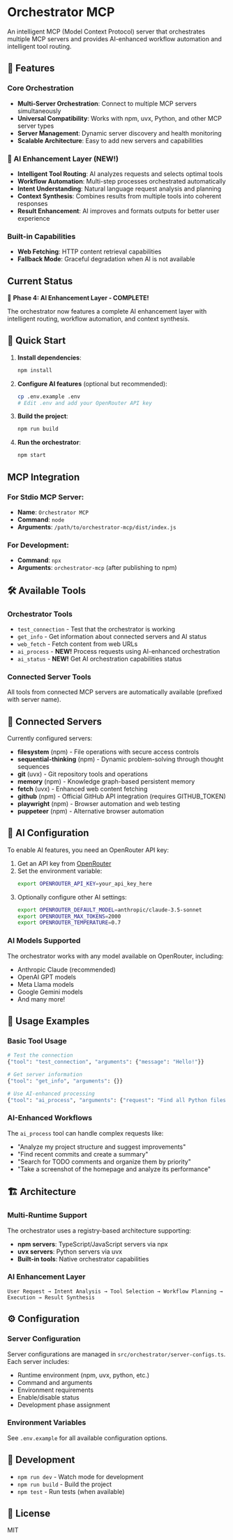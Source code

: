 # Orchestrator MCP

An intelligent MCP (Model Context Protocol) server that orchestrates multiple MCP servers and provides AI-enhanced workflow automation and intelligent tool routing.

## 🌟 Features

### Core Orchestration
- **Multi-Server Orchestration**: Connect to multiple MCP servers simultaneously
- **Universal Compatibility**: Works with npm, uvx, Python, and other MCP server types
- **Server Management**: Dynamic server discovery and health monitoring
- **Scalable Architecture**: Easy to add new servers and capabilities

### 🧠 AI Enhancement Layer (NEW!)
- **Intelligent Tool Routing**: AI analyzes requests and selects optimal tools
- **Workflow Automation**: Multi-step processes orchestrated automatically
- **Intent Understanding**: Natural language request analysis and planning
- **Context Synthesis**: Combines results from multiple tools into coherent responses
- **Result Enhancement**: AI improves and formats outputs for better user experience

### Built-in Capabilities
- **Web Fetching**: HTTP content retrieval capabilities
- **Fallback Mode**: Graceful degradation when AI is not available

## Current Status

🎉 **Phase 4: AI Enhancement Layer - COMPLETE!**

The orchestrator now features a complete AI enhancement layer with intelligent routing, workflow automation, and context synthesis.

## 🚀 Quick Start

1. **Install dependencies**:
   ```bash
   npm install
   ```

2. **Configure AI features** (optional but recommended):
   ```bash
   cp .env.example .env
   # Edit .env and add your OpenRouter API key
   ```

3. **Build the project**:
   ```bash
   npm run build
   ```

4. **Run the orchestrator**:
   ```bash
   npm start
   ```

## MCP Integration

### For Stdio MCP Server:
- **Name**: `Orchestrator MCP`
- **Command**: `node`
- **Arguments**: `/path/to/orchestrator-mcp/dist/index.js`

### For Development:
- **Command**: `npx`
- **Arguments**: `orchestrator-mcp` (after publishing to npm)

## 🛠️ Available Tools

### Orchestrator Tools
- `test_connection` - Test that the orchestrator is working
- `get_info` - Get information about connected servers and AI status
- `web_fetch` - Fetch content from web URLs
- `ai_process` - **NEW!** Process requests using AI-enhanced orchestration
- `ai_status` - **NEW!** Get AI orchestration capabilities status

### Connected Server Tools
All tools from connected MCP servers are automatically available (prefixed with server name).

## 🔗 Connected Servers

Currently configured servers:

- **filesystem** (npm) - File operations with secure access controls
- **sequential-thinking** (npm) - Dynamic problem-solving through thought sequences
- **git** (uvx) - Git repository tools and operations
- **memory** (npm) - Knowledge graph-based persistent memory
- **fetch** (uvx) - Enhanced web content fetching
- **github** (npm) - Official GitHub API integration (requires GITHUB_TOKEN)
- **playwright** (npm) - Browser automation and web testing
- **puppeteer** (npm) - Alternative browser automation

## 🤖 AI Configuration

To enable AI features, you need an OpenRouter API key:

1. Get an API key from [OpenRouter](https://openrouter.ai/keys)
2. Set the environment variable:
   ```bash
   export OPENROUTER_API_KEY=your_api_key_here
   ```
3. Optionally configure other AI settings:
   ```bash
   export OPENROUTER_DEFAULT_MODEL=anthropic/claude-3.5-sonnet
   export OPENROUTER_MAX_TOKENS=2000
   export OPENROUTER_TEMPERATURE=0.7
   ```

### AI Models Supported
The orchestrator works with any model available on OpenRouter, including:
- Anthropic Claude (recommended)
- OpenAI GPT models
- Meta Llama models
- Google Gemini models
- And many more!

## 📖 Usage Examples

### Basic Tool Usage
```bash
# Test the connection
{"tool": "test_connection", "arguments": {"message": "Hello!"}}

# Get server information
{"tool": "get_info", "arguments": {}}

# Use AI-enhanced processing
{"tool": "ai_process", "arguments": {"request": "Find all Python files in the project and check their git status"}}
```

### AI-Enhanced Workflows
The `ai_process` tool can handle complex requests like:
- "Analyze my project structure and suggest improvements"
- "Find recent commits and create a summary"
- "Search for TODO comments and organize them by priority"
- "Take a screenshot of the homepage and analyze its performance"

## 🏗️ Architecture

### Multi-Runtime Support
The orchestrator uses a registry-based architecture supporting:
- **npm servers**: TypeScript/JavaScript servers via npx
- **uvx servers**: Python servers via uvx
- **Built-in tools**: Native orchestrator capabilities

### AI Enhancement Layer
```
User Request → Intent Analysis → Tool Selection → Workflow Planning → Execution → Result Synthesis
```

## ⚙️ Configuration

### Server Configuration
Server configurations are managed in `src/orchestrator/server-configs.ts`. Each server includes:
- Runtime environment (npm, uvx, python, etc.)
- Command and arguments
- Environment requirements
- Enable/disable status
- Development phase assignment

### Environment Variables
See `.env.example` for all available configuration options.

## 🔧 Development

- `npm run dev` - Watch mode for development
- `npm run build` - Build the project
- `npm test` - Run tests (when available)

## 📝 License

MIT
